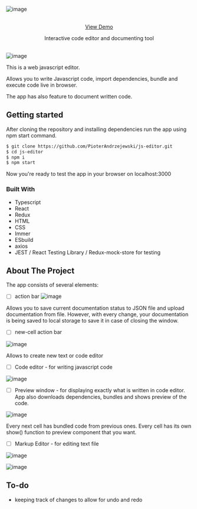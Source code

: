 

<!-- PROJECT LOGO -->
![image](https://github.com/PioterAndrzejewski/js-editor/assets/109315248/4369db19-dc9b-4fa0-b54c-6f2206b77d23)


<br />
<div align="center">
<a href="https://pioterandrzejewski.github.io/js-editor/">View Demo</a> <br>
  <p align="center">
Interactive code editor and documenting tool
    <br />
    <br />
  </p>
</div>

![image](https://github.com/PioterAndrzejewski/js-editor/assets/109315248/229d8645-b265-46f0-929b-871d1e8cf590)

This is a web javascript editor.

Allows you to write Javascript code, import dependencies, bundle and execute code live in browser.

The app has also feature to document written code.


## Getting started

After cloning the repository and installing dependencies run the app using npm start command. 

  ```sh
  $ git clone https://github.com/PioterAndrzejewski/js-editor.git
  $ cd js-editor
  $ npm i
  $ npm start
  ```
Now you're ready to test the app in your browser on localhost:3000

### Built With

- Typescript
- React
- Redux
- HTML
- CSS
- Immer
- ESbuild
- axios
- JEST / React Testing Library / Redux-mock-store for testing

## About The Project



The app consists of several elements:

- [ ] action bar
![image](https://github.com/PioterAndrzejewski/js-editor/assets/109315248/a8f94ae0-ab25-44d8-bc32-99ba6cd3bbec)

Allows you to save current documentation status to JSON file and upload documentation from file. 
However, with every change, your documentation is being saved to local storage to save it in case of closing the window. 

- [ ] new-cell action bar

![image](https://github.com/PioterAndrzejewski/js-editor/assets/109315248/60a46120-c4e1-4fb7-b62b-4a0f3774b6b5)



Allows to create new text or code editor


- [ ] Code editor - for writing javascript code

![image](https://github.com/PioterAndrzejewski/js-editor/assets/109315248/d9afebd8-d5b3-4fd2-89cd-32a85c6dd9b9)



- [ ] Preview window - for displaying exactly what is written in code editor. App also downloads dependencies, bundles and shows preview of the code.

![image](https://github.com/PioterAndrzejewski/js-editor/assets/109315248/64ca6ffe-0c14-4520-930a-4027deb251d9)

Every next cell has bundled code from previous ones. 
Every cell has its own show() function to preview component that you want.

- [ ] Markup Editor - for editing text file 

![image](https://github.com/PioterAndrzejewski/js-editor/assets/109315248/e81d46ce-86ee-45dc-b3d9-737b40515316)

![image](https://github.com/PioterAndrzejewski/js-editor/assets/109315248/acc39cb6-0b87-477f-af70-53e82dd3b06c)



 ## To-do
- keeping track of changes to allow for undo and redo
